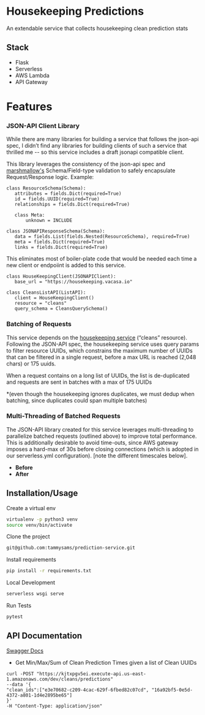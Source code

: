 # Housekeeping Predictions

An extendable service that collects housekeeping clean prediction stats

## Stack
- Flask
- Serverless
- AWS Lambda
- API Gateway


# Features

### JSON-API Client Library
While there are many libraries for building a service that follows the json-api spec, I didn’t find any libraries for building clients of such a service that thrilled me -- so this service includes a draft jsonapi compatible client. 

This library leverages the consistency of the json-api spec and [marshmallow's](https://marshmallow.readthedocs.io/en/stable/) Schema/Field-type validation to safely encapsulate Request/Response logic. Example:
```python3
class ResourceSchema(Schema):
   attributes = fields.Dict(required=True)
   id = fields.UUID(required=True)
   relationships = fields.Dict(required=True)
 
   class Meta:
       unknown = INCLUDE
 
class JSONAPIResponseSchema(Schema):
   data = fields.List(fields.Nested(ResourceSchema), required=True)
   meta = fields.Dict(required=True)
   links = fields.Dict(required=True)
```

This eliminates most of boiler-plate code that would be needed each time a new client or endpoiint is added to this service.

```python3
class HouseKeepingClient(JSONAPIClient):
   base_url = "https://housekeeping.vacasa.io"
 
class CleansListAPI(ListAPI):
   client = HouseKeepingClient()
   resource = "cleans"
   query_schema = CleansQuerySchema()

```

### Batching of Requests
This service depends on the [housekeeping service](ekeeping.vacasa.io/#operation/cleans_list) (“cleans” resource). Following the JSON-API spec, the housekeeping service uses query params to filter resource UUIDs, which constrains the maximum number of UUIDs that can be filtered in a single request, before a max URL is reached (2,048 chars) or 175 uuids.

When a request contains on a long list of UUIDs, the list is de-duplicated and requests are sent in batches with a max of 175 UUIDs

*(even though the housekeeping ignores duplicates, we must dedup when batching, since duplicates could span multiple batches)

### Multi-Threading of Batched Requests
The JSON-API library created for this service leverages multi-threading to parallelize batched requests (outlined above) to improve total performance. This is additionally desirable to avoid time-outs, since AWS gateway imposes a hard-max of 30s before closing connections (which is adopted in our serverless.yml configuration). [note the different timescales below].

- **Before** 
- **After**


## Installation/Usage

Create a virtual env

```bash
virtualenv -p python3 venv
source venv/bin/activate
```
Clone the project

```bash
git@github.com:tammysams/prediction-service.git
```

Install requirements

```bash
pip install -r requirements.txt
```


Local Development

```bash
serverless wsgi serve
```

Run Tests

```bash
pytest
```

## API Documentation
[Swagger Docs](https://kjtxpgv5ei.execute-api.us-east-1.amazonaws.com/dev/docs/#/Clean) 

- Get Min/Max/Sum of Clean Prediction Times given a list of Clean UUIDs 
```
curl -POST "https://kjtxpgv5ei.execute-api.us-east-1.amazonaws.com/dev/cleans/predictions"
--data '{
"clean_ids":["e3e70682-c209-4cac-629f-6fbed82c07cd", "16a92bf5-0e5d-4372-a801-1d4e2895be65"]
}'
-H "Content-Type: application/json"
```